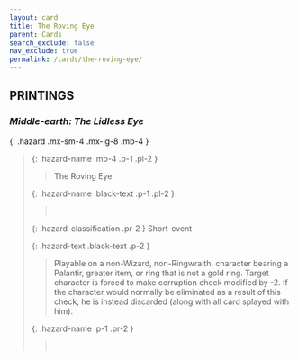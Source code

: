 ```yaml
---
layout: card
title: The Roving Eye
parent: Cards
search_exclude: false
nav_exclude: true
permalink: /cards/the-roving-eye/
---
```


## PRINTINGS


### _Middle-earth: The Lidless Eye_

{: .hazard .mx-sm-4 .mx-lg-8 .mb-4 }
> {: .hazard-name .mb-4 .p-1 .pl-2 }
> > <div class="hazard-mp"></div>
> > <div class="card-name">The Roving Eye</div>
>
> {: .hazard-name .black-text .p-1 .pl-2 }
> > &nbsp;
>
> {: .hazard-classification .pr-2 }
> Short-event
>
> {: .hazard-text .black-text .p-2 }
> > Playable on a non-Wizard, non-Ringwraith, character bearing a Palantir, greater item, or ring that is not a gold ring. Target character is forced to make corruption check modified by -2. If the character would normally be eliminated as a result of this check, he is instead discarded (along with all card splayed with him). 
>
> {: .hazard-name .p-1 .pr-2 }
> > <div class="card-shield"></div>
> > <div class="card-corruption">&nbsp;</div>
